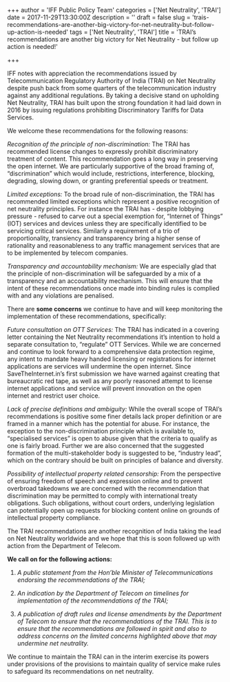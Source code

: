 +++
author = 'IFF Public Policy Team'
categories = ['Net Neutrality', 'TRAI']
date = 2017-11-29T13:30:00Z
description = ''
draft = false
slug = 'trais-recommendations-are-another-big-victory-for-net-neutrality-but-follow-up-action-is-needed'
tags = ['Net Neutrality', 'TRAI']
title = 'TRAI’s recommendations are another big victory for Net Neutrality  - but follow up action is needed!'

+++


IFF  notes with appreciation the recommendations issued by Telecommunication Regulatory Authority of India (TRAI) on Net Neutrality despite push back from some quarters of the telecommunication industry against any additional regulations. By taking a decisive stand on upholding Net Neutrality, TRAI has built upon the strong foundation it had laid down in 2016 by issuing regulations prohibiting Discriminatory Tariffs for Data Services. 

We welcome these recommendations for the following reasons: 


*Recognition of the principle of non-discrimination:* The TRAI has recommended license changes to expressly prohibit discriminatory treatment of content. This recommendation goes a long way in preserving the open internet. We are particularly supportive of the broad framing of, “discrimination” which would include, restrictions, interference, blocking, degrading, slowing down, or granting preferential speeds or treatment.
 
*Limited exceptions:* To the broad rule of non-discrimination, the TRAI has recommended limited exceptions which represent a positive recognition of net neutrality principles. For instance the TRAI has - despite lobbying pressure - refused to carve out a special exemption for, “Internet of Things” (IOT) services and devices unless they are specifically identified to be servicing critical services. Similarly a requirement of a trio of proportionality, transiency and transparency bring a higher sense of rationality and reasonableness to any traffic management services that are to be implemented by telecom companies.
 
*Transparency and accountability mechanism:* We are especially glad that the principle of non-discrimination will be safeguarded by a mix of a transparency and an accountability mechanism. This will ensure that the intent of these recommendations once made into binding rules is complied with and any violations are penalised. 
 

There are **some concerns** we continue to have and will keep monitoring the implementation of these recommendations, specifically: 

*Future consultation on OTT Services:* The TRAI has indicated in a covering letter containing the Net Neutrality recommendations it’s intention to hold a separate consultation to, “regulate” OTT Services. While we are concerned and continue to look forward to a comprehensive data protection regime, any intent to mandate heavy handed licensing or registrations for internet applications are services will undermine the open internet. Since SaveTheInternet.in’s first submission we have warned against creating that bureaucratic red tape, as well as any poorly reasoned attempt to license internet applications and service will prevent innovation on the open internet and restrict user choice. 

*Lack of precise definitions and ambiguity:* While the overall scope of TRAI’s recommendations is positive some finer details lack proper definition or are framed in a manner which has the potential for abuse. For instance, the exception to the non-discrimination principle which is available to, “specialised services” is open to abuse given that the criteria to qualify as one is fairly broad. Further we are also concerned that the suggested formation of the multi-stakeholder body is suggested to be, “industry lead”, which on the contrary should be built on principles of balance and diversity. 

*Possibility of intellectual property related censorship:* From the perspective of ensuring freedom of speech and expression online and to prevent overbroad takedowns we are concerned with the recommendation that discrimination may be permitted to comply with international treaty obligations. Such obligations, without court orders, underlying legislation can potentially open up requests for blocking content online on grounds of intellectual property compliance. 

The TRAI recommendations are another recognition of India taking the lead on Net Neutrality worldwide and we hope that this is soon followed up with action from the Department of Telecom.  

**We call on for the following actions:** 

1. *A public statement from the Hon’ble Minister of Telecommunications endorsing the recommendations of the TRAI;* 
 
2. *An indication by the Department of Telecom on timelines for implementation of the recommendations of the TRAI;* 
 
3. *A publication of draft rules and license amendments by the Department of Telecom to ensure that the recommendations of the TRAI. This is to ensure that the recommendations are followed in spirit and also to address concerns on the limited concerns highlighted above that may undermine net neutrality.* 

We continue to maintain the TRAI can in the interim exercise its powers under provisions of the provisions to maintain quality of service make rules to safeguard its recommendations on net neutrality.

